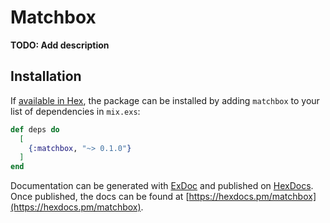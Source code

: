 # Matchbox

**TODO: Add description**

## Installation

If [available in Hex](https://hex.pm/docs/publish), the package can be installed
by adding `matchbox` to your list of dependencies in `mix.exs`:

```elixir
def deps do
  [
    {:matchbox, "~> 0.1.0"}
  ]
end
```

Documentation can be generated with [ExDoc](https://github.com/elixir-lang/ex_doc)
and published on [HexDocs](https://hexdocs.pm). Once published, the docs can
be found at [https://hexdocs.pm/matchbox](https://hexdocs.pm/matchbox).


